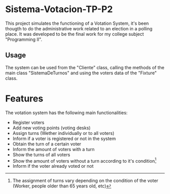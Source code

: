 # Sistema-Votacion-TP-P2
This project simulates the functioning of a Votation System, it's been thougth to do the administrative work related to an election in a polling place.
It was developed to be the final work for my college subject "Programming II".
## Usage
The system can be used from the "Cliente" class, calling the methods of the main class "SistemaDeTurnos" and using the voters data of the "Fixture" class. 
# Features
The votation system has the following main functionalities:
* Register voters
* Add new voting points (voting desks)
* Assign turns (Wether individually or to all voters)
* Inform if a voter is registered or not in the system
* Obtain the turn of a certain voter
* Inform the amount of voters with a turn
* Show the turns of all voters
* Show the amount of voters without a turn according to it's condition[^1]
* Inform if the voter already voted or not
[^1]: The assignment of turns vary depending on the condition of the voter (Worker, people older than 65 years old, etc)



